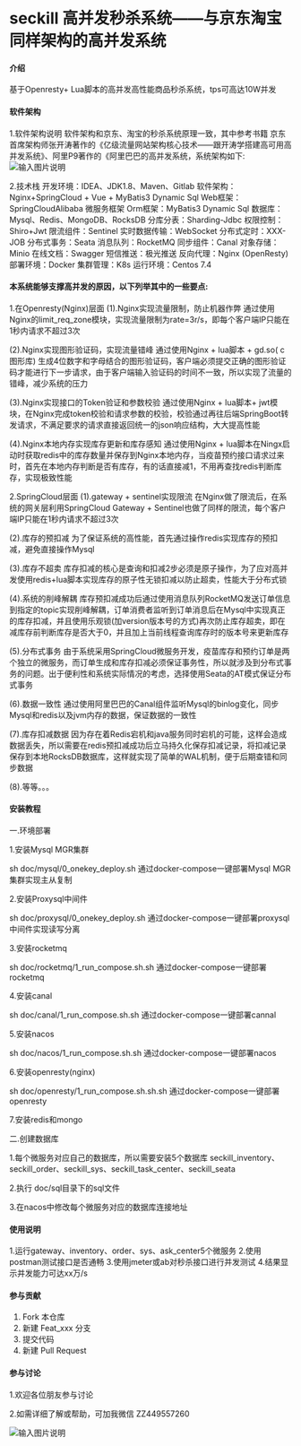 # seckill 高并发秒杀系统——与京东淘宝同样架构的高并发系统

#### 介绍
基于Openresty+ Lua脚本的高并发高性能商品秒杀系统，tps可高达10W并发

#### 软件架构
1.软件架构说明
软件架构和京东、淘宝的秒杀系统原理一致，其中参考书籍 京东首席架构师张开涛著作的《亿级流量网站架构核心技术——跟开涛学搭建高可用高并发系统》、阿里P9著作的《阿里巴巴的高并发系统，系统架构如下:
![输入图片说明](https://foruda.gitee.com/images/1713264245530081241/eceea6c2_8850735.jpeg "arc_dig.jpg")

2.技术栈
开发环境：IDEA、JDK1.8、Maven、Gitlab
软件架构：Nginx+SpringCloud + Vue + MyBatis3 Dynamic Sql
Web框架：SpringCloudAlibaba 微服务框架
Orm框架：MyBatis3 Dynamic Sql
数据库：Mysql、Redis、MongoDB、RocksDB
分库分表：Sharding-Jdbc
权限控制：Shiro+Jwt
限流组件：Sentinel
实时数据传输：WebSocket
分布式定时：XXX-JOB
分布式事务：Seata
消息队列：RocketMQ
同步组件：Canal
对象存储：Minio
在线文档：Swagger
短信推送：极光推送
反向代理：Nginx (OpenResty)
部署环境：Docker
集群管理：K8s
运行环境：Centos 7.4


#### 本系统能够支撑高并发的原因，以下列举其中的一些要点:
1.在Openresty(Nginx)层面
(1).Nginx实现流量限制，防止机器作弊
    通过使用Nginx的limit_req_zone模块，实现流量限制为rate=3r/s，即每个客户端IP只能在1秒内请求不超过3次

(2).Nginx实现图形验证码，实现流量错峰
    通过使用Nginx + lua脚本 + gd.so( c图形库) 生成4位数字和字母结合的图形验证码，客户端必须提交正确的图形验证码才能进行下一步请求，由于客户端输入验证码的时间不一致，所以实现了流量的错峰，减少系统的压力

(3).Nginx实现接口的Token验证和参数校验
   通过使用Nginx + lua脚本+ jwt模块，在Nginx完成token校验和请求参数的校验，校验通过再往后端SpringBoot转发请求，不满足要求的请求直接返回统一的json响应结构，大大提高性能

(4).Nginx本地内存实现库存更新和库存感知
   通过使用Nginx + lua脚本在Ningx启动时获取redis中的库存数量并保存到Nginx本地内存，当疫苗预约接口请求过来时，首先在本地内存判断是否有库存，有的话直接减1，不用再查找redis判断库存，实现极致性能

2.SpringCloud层面
(1).gateway + sentinel实现限流
  在Nginx做了限流后，在系统的网关层利用SpringCloud Gateway + Sentinel也做了同样的限流，每个客户端IP只能在1秒内请求不超过3次

(2).库存的预扣减
  为了保证系统的高性能，首先通过操作redis实现库存的预扣减，避免直接操作Mysql

(3).库存不超卖
    库存扣减的核心是查询和扣减2步必须是原子操作，为了应对高并发使用redis+lua脚本实现库存的原子性无锁扣减以防止超卖，性能大于分布式锁

(4).系统的削峰解耦
   库存预扣减成功后通过使用消息队列RocketMQ发送订单信息到指定的topic实现削峰解耦，订单消费者监听到订单消息后在Mysql中实现真正的库存扣减，并且使用乐观锁(加version版本号的方式)再次防止库存超卖，即在减库存前判断库存是否大于0，并且加上当前线程查询库存时的版本号来更新库存

(5).分布式事务
   由于系统采用SpringCloud微服务开发，疫苗库存和预约订单是两个独立的微服务，而订单生成和库存扣减必须保证事务性，所以就涉及到分布式事务的问题。出于便利性和系统实际情况的考虑，选择使用Seata的AT模式保证分布式事务

(6).数据一致性
   通过使用阿里巴巴的Canal组件监听Mysql的binlog变化，同步Mysql和redis以及jvm内存的数据，保证数据的一致性

(7).库存扣减数据
   因为存在着Redis宕机和java服务同时宕机的可能，这样会造成数据丢失，所以需要在redis预扣减成功后立马持久化保存扣减记录，将扣减记录保存到本地RocksDB数据库，这样就实现了简单的WAL机制，便于后期查错和同步数据

(8).等等。。。


#### 安装教程

一.环境部署

1.安装Mysql MGR集群

sh doc/mysql/0_onekey_deploy.sh 通过docker-compose一键部署Mysql MGR集群实现主从复制


2.安装Proxysql中间件

sh doc/proxysql/0_onekey_deploy.sh 通过docker-compose一键部署proxysql中间件实现读写分离


3.安装rocketmq

sh doc/rocketmq/1_run_compose.sh.sh 通过docker-compose一键部署rocketmq


4.安装canal

sh doc/canal/1_run_compose.sh.sh 通过docker-compose一键部署cannal


5.安装nacos

sh doc/nacos/1_run_compose.sh.sh 通过docker-compose一键部署nacos


6.安装openresty(nginx)

sh doc/openresty/1_run_compose.sh.sh.sh 通过docker-compose一键部署openresty

7.安装redis和mongo

二.创建数据库

1.每个微服务对应自己的数据库，所以需要安装5个数据库 seckill_inventory、seckill_order、seckill_sys、seckill_task_center、seckill_seata

2.执行 doc/sql目录下的sql文件

3.在nacos中修改每个微服务对应的数据库连接地址


#### 使用说明

1.运行gateway、inventory、order、sys、ask_center5个微服务
2.使用postman测试接口是否通畅
3.使用jmeter或ab对秒杀接口进行并发测试
4.结果显示并发能力可达xx万/s

#### 参与贡献

1.  Fork 本仓库
2.  新建 Feat_xxx 分支
3.  提交代码
4.  新建 Pull Request


#### 参与讨论

1.欢迎各位朋友参与讨论

2.如需详细了解或帮助，可加我微信 ZZ449557260

![输入图片说明](https://foruda.gitee.com/images/1713264181441085014/54588ab1_8850735.jpeg "wei_xin.jpg")


